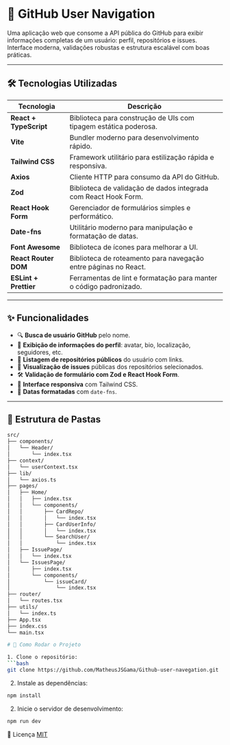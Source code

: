 # 🚢 GitHub User Navigation

Uma aplicação web que consome a API pública do GitHub para exibir informações completas de um usuário: perfil, repositórios e issues. Interface moderna, validações robustas e estrutura escalável com boas práticas.

---

## 🛠️ Tecnologias Utilizadas

| Tecnologia             | Descrição                                                              |
|------------------------|------------------------------------------------------------------------|
| **React + TypeScript** | Biblioteca para construção de UIs com tipagem estática poderosa.       |
| **Vite**               | Bundler moderno para desenvolvimento rápido.                           |
| **Tailwind CSS**       | Framework utilitário para estilização rápida e responsiva.             |
|  **Axios**             | Cliente HTTP para consumo da API do GitHub.                            |
| **Zod**                | Biblioteca de validação de dados integrada com React Hook Form.        |
| **React Hook Form**    | Gerenciador de formulários simples e performático.                     |
| **Date-fns**           | Utilitário moderno para manipulação e formatação de datas.             |
| **Font Awesome**       | Biblioteca de ícones para melhorar a UI.                               |
| **React Router DOM**   | Biblioteca de roteamento para navegação entre páginas no React.        |
| **ESLint + Prettier**  | Ferramentas de lint e formatação para manter o código padronizado.     |

---

## ✨ Funcionalidades

- 🔍 **Busca de usuário GitHub** pelo nome.
- 👤 **Exibição de informações do perfil**: avatar, bio, localização, seguidores, etc.
- 📁 **Listagem de repositórios públicos** do usuário com links.
- 🐞 **Visualização de issues** públicas dos repositórios selecionados.
- 🛠️ **Validação de formulário com Zod e React Hook Form**.
- 📱 **Interface responsiva** com Tailwind CSS.
- 📅 **Datas formatadas** com `date-fns`.

---

## 📁 Estrutura de Pastas

```bash
src/
├── components/
│   └── Header/                 
│       └── index.tsx
├── context/
│   └── userContext.tsx        
├── lib/
│   └── axios.ts               
├── pages/
│   ├── Home/                  
│   │   ├── index.tsx
│   │   └── components/
│   │       ├── CardRepo/      
│   │       │   └── index.tsx
│   │       ├── CardUserInfo/  
│   │       │   └── index.tsx
│   │       └── SearchUser/    
│   │           └── index.tsx
│   ├── IssuePage/             
│   │   └── index.tsx
│   └── IssuesPage/            
│       ├── index.tsx
│       └── components/
│           └── issueCard/
│               └── index.tsx
├── router/
│   └── routes.tsx             
├── utils/
│   └── index.ts               
├── App.tsx                    
├── index.css                  
└── main.tsx 

# 📌 Como Rodar o Projeto

1. Clone o repositório:
```bash
git clone https://github.com/MatheusJSGama/Github-user-navegation.git
```

2. Instale as dependências:
```bash
npm install
```
2. Inicie o servidor de desenvolvimento:
```bash
npm run dev
```

📝 Licença
[MIT](https://choosealicense.com/licenses/mit/)